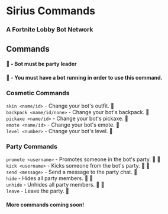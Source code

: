 # Sirius Commands
### A Fortnite Lobby Bot Network

## Commands

#### :crown: - Bot must be party leader
#### :link: - You must have a bot running in order to use this command.

### Cosmetic Commands

`skin <name/id>` - Change your bot's outfit. :link:  
`backpack <name/id/none>` - Change your bot's backpack. :link:  
`pickaxe <name/id>` - Change your bot's pickaxe. :link:  
`emote <name/id>` - Change your bot's emote. :link:  
`level <number>` - Change your bot's level. :link:  

### Party Commands

`promote <username>` - Promotes someone in the bot's party. :link: :crown:  
`kick <username>` - Kicks someone from the bot's party. :link: :crown:  
`send <message>` - Send a message to the party chat. :link:  
`hide` - Hides all party members. :link: :crown:  
`unhide` - Unhides all party members. :link: :crown:  
`leave` - Leave the party. :link:  

#### More commands coming soon!
